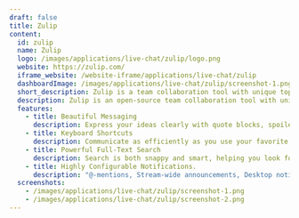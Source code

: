 ```yaml
---
draft: false
title: Zulip
content:
  id: zulip
  name: Zulip
  logo: /images/applications/live-chat/zulip/logo.png
  website: https://zulip.com/
  iframe_website: /website-iframe/applications/live-chat/zulip
  dashboardImage: /images/applications/live-chat/zulip/screenshot-1.png
  short_description: Zulip is a team collaboration tool with unique topic-based threading that combines the best of email and chat to make remote work productive and delightful.
  description: Zulip is an open-source team collaboration tool with unique topic-based threading that combines the best of email and chat to make remote work productive and delightful. Zulip features a unique threading model, in which each message also has a topic, along with the content.
  features:
    - title: Beautiful Messaging
      description: Express your ideas clearly with quote blocks, spoilers, LaTeX/math blocks, polls, global times, and much more. Have fun expressing yourself with emoji! Send a link and we’ll automatically generate a preview; click the preview to see it at full scale. Drag a file into the compose box and we’ll upload and preview it for you. Sharing and discussing work with team mates has never been easier.
    - title: Keyboard Shortcuts
      description: Communicate as efficiently as you use your favorite text editor. Anything you can do with a mouse, you can do even faster from the keyboard.
    - title: Powerful Full-Text Search
      description: Search is both snappy and smart, helping you look for text, people, and threads of conversation, with advanced search operators for fine-grained control.
    - title: Highly Configurable Notifications.
      description: "@-mentions, Stream-wide announcements, Desktop notifications, Audible notifications, Emails for important missed messages. Alert words, Optional weekly digest emails"
  screenshots:
    - /images/applications/live-chat/zulip/screenshot-1.png
    - /images/applications/live-chat/zulip/screenshot-2.png
---
```

